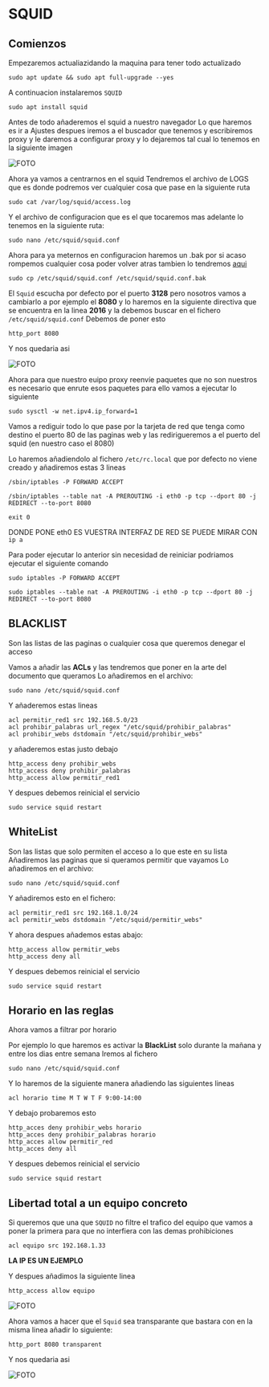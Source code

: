 # SQUID

## Comienzos

Empezaremos actualiazidando la maquina para tener todo actualizado
~~~
sudo apt update && sudo apt full-upgrade --yes
~~~

A continuacion instalaremos <code>SQUID</code>
~~~
sudo apt install squid
~~~

Antes de todo añaderemos el squid a nuestro navegador 
Lo que haremos es ir a Ajustes despues iremos a el buscador que tenemos y escribiremos proxy y le daremos a configurar proxy y lo dejaremos tal cual lo tenemos en la siguiente imagen

![FOTO](./img/3.png)


Ahora ya vamos a centrarnos en el squid 
Tendremos el archivo de LOGS que es donde podremos ver cualquier cosa que pase en la siguiente ruta
~~~
sudo cat /var/log/squid/access.log
~~~

Y el archivo de configuracion que es el que tocaremos mas adelante lo tenemos en la siguiente ruta:
~~~
sudo nano /etc/squid/squid.conf 
~~~

Ahora para ya meternos en configuracion haremos un .bak por si acaso rompemos cualquier cosa poder volver atras tambien lo tendremos [aqui](./squid.conf.bak)
~~~
sudo cp /etc/squid/squid.conf /etc/squid/squid.conf.bak
~~~

El <code>Squid</code> escucha por defecto por el puerto **3128** pero nosotros vamos a cambiarlo a por ejemplo el **8080** y lo haremos en la siguiente directiva que se encuentra en la linea **2016** y la debemos buscar en el fichero <code>/etc/squid/squid.conf</code>
Debemos de poner esto
~~~
http_port 8080
~~~
Y nos quedaria asi 

![FOTO](./img/1.png)


Ahora para que nuestro euipo proxy reenvíe paquetes que no son nuestros es necesario que enrute esos paquetes para ello vamos a ejecutar lo siguiente
~~~
sudo sysctl -w net.ipv4.ip_forward=1
~~~

Vamos a rediguir todo lo que pase por la tarjeta de red que tenga como destino el puerto 80 de las paginas web y las redirigueremos a el puerto del squid (en nuestro caso el 8080)

Lo haremos añadiendolo al fichero <code>/etc/rc.local</code> que por defecto no viene creado y añadiremos estas 3 lineas
~~~
/sbin/iptables -P FORWARD ACCEPT

/sbin/iptables --table nat -A PREROUTING -i eth0 -p tcp --dport 80 -j REDIRECT --to-port 8080

exit 0
~~~
DONDE PONE eth0 ES VUESTRA INTERFAZ DE RED SE PUEDE MIRAR CON <code>ip a</code>


Para poder ejecutar lo anterior sin necesidad de reiniciar podriamos ejecutar el siguiente comando
~~~
sudo iptables -P FORWARD ACCEPT
~~~

~~~
sudo iptables --table nat -A PREROUTING -i eth0 -p tcp --dport 80 -j REDIRECT --to-port 8080
~~~

## BLACKLIST

Son las listas de las paginas o cualquier cosa que queremos denegar el acceso 

Vamos a añadir las **ACLs** y las tendremos que poner en la arte del documento que queramos 
Lo añadiremos en el archivo:
~~~
sudo nano /etc/squid/squid.conf 
~~~
Y añaderemos estas lineas 

~~~
acl permitir_red1 src 192.168.5.0/23
acl prohibir_palabras url_regex "/etc/squid/prohibir_palabras"
acl prohibir_webs dstdomain "/etc/squid/prohibir_webs"
~~~

y añaderemos estas justo debajo 
~~~
http_access deny prohibir_webs
http_access deny prohibir_palabras
http_access allow permitir_red1
~~~
Y despues debemos reinicial el servicio
~~~
sudo service squid restart
~~~

## WhiteList

Son las listas que solo permiten el acceso a lo que este en su lista
Añadiremos las paginas que si queramos permitir que vayamos
Lo añadiremos en el archivo:
~~~
sudo nano /etc/squid/squid.conf 
~~~

Y añadiremos esto en el fichero:
~~~
acl permitir_red1 src 192.168.1.0/24
acl permitir_webs dstdomain "/etc/squid/permitir_webs"
~~~

Y ahora despues añademos estas abajo:
~~~
http_access allow permitir_webs
http_access deny all
~~~
Y despues debemos reinicial el servicio
~~~
sudo service squid restart
~~~

## Horario en las reglas

Ahora vamos a filtrar por horario

Por ejemplo lo que haremos es activar la **BlackList** solo durante la mañana y entre los dias entre semana
Iremos al fichero 
~~~
sudo nano /etc/squid/squid.conf 
~~~
Y lo haremos de la siguiente manera añadiendo las siguientes lineas
~~~
acl horario time M T W T F 9:00-14:00
~~~

Y debajo probaremos esto
~~~
http_acces deny prohibir_webs horario
http_acces deny prohibir_palabras horario
http_acces allow permitir_red
http_acces deny all
~~~

Y despues debemos reinicial el servicio
~~~
sudo service squid restart
~~~


## Libertad total a un equipo concreto

Si queremos que una que <code>SQUID</code> no filtre el trafico del equipo que vamos a poner la primera para que no interfiera con las demas prohibiciones
~~~
acl equipo src 192.168.1.33
~~~
**LA IP ES UN EJEMPLO**

Y despues añadimos la siguiente linea
~~~
http_access allow equipo
~~~





<code></code>
![FOTO](./img/.png)




Ahora vamos a hacer que el <code>Squid</code> sea transparante que bastara con en la misma linea añadir lo siguiente:
~~~
http_port 8080 transparent
~~~
Y nos quedaria asi 

![FOTO](./img/2.png)
